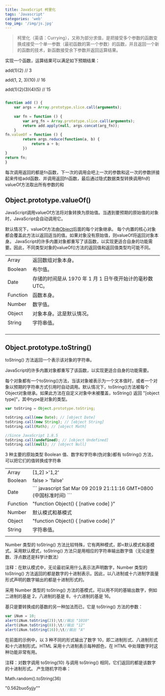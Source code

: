 ```yaml
---
title: JavaScript 柯里化
tags: 'Javascript'
categories: 'web'
top_img: '/img/js.jpg'
---
```

> 柯里化（英语：Currying），又称为部分求值，是把接受多个参数的函数变换成接受一个单一参数（最初函数的第一个参数）的函数，并且返回一个新的函数的技术，新函数接受余下参数并返回运算结果。

实现一个函数，运算结果可以满足如下预期结果：
        
add(1)(2) // 3

add(1, 2, 3)(10) // 16

add(1)(2)(3)(4)(5) // 15

``` javascript

function add () {
    var args = Array.prototype.slice.call(arguments);
    
    var fn = function () {
        var arg_fn = Array.prototype.slice.call(arguments);
        return add.apply(null, args.concat(arg_fn));
    }
fn.valueOf = function () {
        return args.reduce(function(a, b) {
            return a + b;
        })
}
return fn;
}
```

每次调用返回的都是fn函数，下一次的调用会吧上一次的参数和这一次的参数拼接起来传给add函数、并调用返回fn函数，最后通过隐式数据类型转换调用fn的valueOf方法取出所有参数的和


## Object.prototype.valueOf()
JavaScript调用valueOf方法将对象转换为原始值。当遇到要预期的原始值的对象时，JavaScript会自动调用它。

默认情况下，valueOf方法由<a href="https://developer.mozilla.org/zh-CN/docs/Web/JavaScript/Reference/Global_Objects/Object" title="Object 构造函数创建一个对象包装器。">Object</a>后面的每个对象继承。 每个内置的核心对象都会覆盖此方法以返回适当的值。如果对象没有原始值，则valueOf将返回对象本身。
JavaScript的许多内置对象都重写了该函数，以实现更适合自身的功能需要。因此，不同类型对象的valueOf()方法的返回值和返回值类型均可能不同。<table><tbody><tr><td>Array</td><td>返回数组对象本身。</td></tr><tr><td>Boolean</td><td>布尔值。</td></tr><tr><td>Date</td><td>存储的时间是从 1970 年 1 月 1 日午夜开始计的毫秒数 UTC。</td></tr><tr><td>Function</td><td>函数本身。</td></tr><tr><td>Number</td><td>数字值。</td></tr><tr><td>Object</td><td>对象本身。这是默认情况。</td></tr><tr><td>String</td><td>字符串值。</td></tr><tr><td> </td><td>
</td></tr></tbody></table>


## Object.prototype.toString()
toString() 方法返回一个表示该对象的字符串。

JavaScript的许多内置对象都重写了该函数，以实现更适合自身的功能需要。

每个对象都有一个toString()方法，当该对象被表示为一个文本值时，或者一个对象以预期的字符串方式引用时自动调用。默认情况下，toString()方法被每个Object对象继承。如果此方法在自定义对象中未被覆盖，toString() 返回 "[object type]"，其中type是对象的类型。

``` javascript
var toString = Object.prototype.toString;

toString.call(new Date); // [object Date]
toString.call(new String); // [object String]
toString.call(Math); // [object Math]

//Since JavaScript 1.8.5
toString.call(undefined); // [object Undefined]
toString.call(null); // [object Null]
```



3 种主要的原始类型 Boolean 值、数字和字符串(伪对象)都有 toString() 方法，可以把它们的值转换成字符串
<table><tbody><tr><td>Array</td><td>[1,2] >'1,2'</td></tr><tr><td>Boolean</td><td>false > 'false'</td></tr><tr><td>Date</td><td>
``` javascript
Sat Mar 09 2019 21:11:16 GMT+0800 (中国标准时间)
```
</td></tr><tr><td>Function</td><td>
"function Object() { [native code] }"</td></tr><tr><td>Number</td><td>默认模式和基模式
</td></tr><tr><td>Object</td><td>"function Object() { [native code] }"
</td></tr><tr><td>String</td><td>字符串值。</td></tr><tr><td> </td><td>
</td></tr></tbody></table>Number 类型的 toString() 方法比较特殊，它有两种模式，即<默认模式和基模式。采用默认模式，toString() 方法只是用相应的字符串输出数字值（无论是整数、浮点数还是科学计数法）

注释：在默认模式中，无论最初采用什么表示法声明数字，Number 类型的 toString() 方法返回的都是数字的十进制表示。因此，以八进制或十六进制字面量形式声明的数字输出的都是十进制形式的。

采用 Number 类型的 toString() 方法的基模式，可以用不同的基输出数字，例如二进制的基是 2，八进制的基是 8，十六进制的基是 16。

基只是要转换成的基数的另一种加法而已，它是 toString() 方法的参数：

``` javascript
var iNum = 10;
alert(iNum.toString(2));\t//输出 "1010"
alert(iNum.toString(8));\t//输出 "12"
alert(iNum.toString(16));\t//输出 "A"

```

在前面的示例中，以 3 种不同的形式输出了数字 10，即二进制形式、八进制形式和十六进制形式。HTML 采用十六进制表示每种颜色，在 HTML 中处理数字时这种功能非常有用。

注释：对数字调用 toString(10) 与调用 toString() 相同，它们返回的都是该数字的十进制形式。
产生随机字符串：

Math.random().toString(36)

"0.562buo5yjjy""

